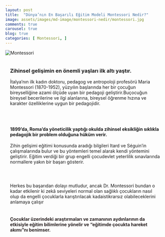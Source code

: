 ```yaml
---
layout: post
title:  "Dünya’nın En Başarılı Eğitim Modeli Montessori Nedir?"
image: assets/images/md-image/montessori-nedir/montessori.jpg
comments: true
carousel: true
blog: true
categories: [ Montessori, ]
---
```

<section>
    <div class="container">
        <div class="row">
            <div class="col-md-6 text-center my-auto">
              <img src="{{ site.baseurl }}/assets/images/md-image/montessori-nedir/montessori.jpg" alt="Montessori">
            </div>
            <div class="col-md-6" style="margin: 0px;padding: 15px;">
                <h3 class="text-center">Zihinsel gelişimin en önemli yaşları ilk altı yaştır.&nbsp;<br></h3>
                <p>İtalya’nın ilk kadın doktoru, pedagog ve antropoloji profesörü Maria Montessori (1870-1952), yüzyılın başlarında her bir çocuğun bireyselliğine azami ölçüde uyan bir pedagoji geliştirir.Buçocuğun bireysel becerilerine ve ilgi alanlarına,
                    bireysel öğrenme hızına ve karakter özelliklerine uygun bir pedagojidir.<br></p>
            </div>
        </div>
        <div class="row">
            <div class="col-md-12 col-xl-12" style="margin: 0px;padding: 15px;">
                <h4 class="text-center">1899’da, Roma’da yöneticilik yaptığı okulda zihinsel eksikliğin sıklıkla pedagojik bir problem olduğuna hüküm verir.<br></h4>
                <p>Zihin gelişimi eğitimi konusunda aradığı bilgileri Itard ve Séguin’in çalışmalarında bulur ve bu yöntemleri temel alarak kendi yöntemini geliştirir. Eğitim verdiği bir grup engelli çocudevlet yeterlilik sınavlarında normallere yakın
                    bir başarı gösterir.<br></p>
            </div>
            <div class="col-md-12 col-xl-12" style="margin: 0px;padding: 15px;">
                <p>Herkes bu başarıdan dolayı mutludur, ancak Dr. Montessori bundan o kadar etkilenir ki zekâ seviyeleri normal olan sağlıklı çocukların nasıl olup da engelli çocuklarla karıştırılacak kadaistikrarsız olabileceklerini anlamaya çalışır<br></p>
                <h4
                    class="text-center" style="color: rgb(41,33,33);"><br>Çocuklar üzerindeki araştırmaları ve zamanının aydınlarının da etkisiyle eğitim bilimlerine yönelir ve “<strong>eğitimde çocukta hareket akımı</strong>”nı benimser.<br><br></h4>
            </div>
        </div>
    </div>
</section>
